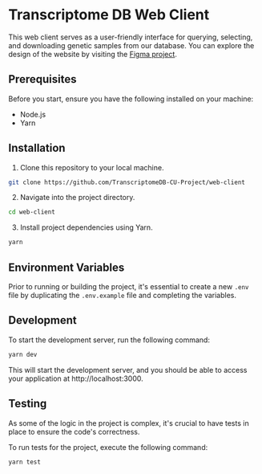 # Transcriptome DB Web Client

This web client serves as a user-friendly interface for querying, selecting, and downloading genetic samples from our database. You can explore the design of the website by visiting the [Figma project](https://www.figma.com/file/mxBhmxHTbRjoWCol12IGCs/Transcriptome-DB-Project-Design).

## Prerequisites

Before you start, ensure you have the following installed on your machine:

- Node.js
- Yarn

## Installation

1. Clone this repository to your local machine.

```bash
git clone https://github.com/TranscriptomeDB-CU-Project/web-client
```

2. Navigate into the project directory.

```bash
cd web-client
```

3. Install project dependencies using Yarn.

```bash
yarn
```

## Environment Variables

Prior to running or building the project, it's essential to create a new `.env` file by duplicating the `.env.example` file and completing the variables.

## Development

To start the development server, run the following command:

```bash
yarn dev
```

This will start the development server, and you should be able to access your application at http://localhost:3000.

## Testing

As some of the logic in the project is complex, it's crucial to have tests in place to ensure the code's correctness.

To run tests for the project, execute the following command:

```bash
yarn test
```
